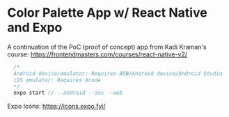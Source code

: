 # Color Palette App w/ React Native and Expo

A continuation of the PoC (proof of concept) app from Kadi Kraman's course: https://frontendmasters.com/courses/react-native-v2/

```Javascript
  /*
  Android device/emulator: Requires ADB/Android device/Android Studio
  iOS emulator: Requires Xcode
  */
  expo start // --android --ios --web
```

Expo Icons: https://icons.expo.fyi/